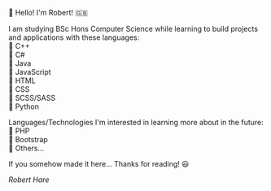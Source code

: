 👋 Hello! I'm Robert! 🇬🇧

I am studying BSc Hons Computer Science while learning to build projects and applications with these languages: \
  🔹 C++ \
  🔹 C# \
  🔹 Java \
  🔹 JavaScript \
  🔹 HTML \
  🔹 CSS \
  🔹 SCSS/SASS \
  🔹 Python
  
Languages/Technologies I'm interested in learning more about in the future:  \
  🔹 PHP \
  🔹 Bootstrap \
  🔹 Others...
  
If you somehow made it here... Thanks for reading! 😃

*Robert Hare* 
